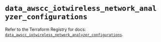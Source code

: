# `data_awscc_iotwireless_network_analyzer_configurations`

Refer to the Terraform Registry for docs: [`data_awscc_iotwireless_network_analyzer_configurations`](https://registry.terraform.io/providers/hashicorp/awscc/0.70.0/docs/data-sources/iotwireless_network_analyzer_configurations).

